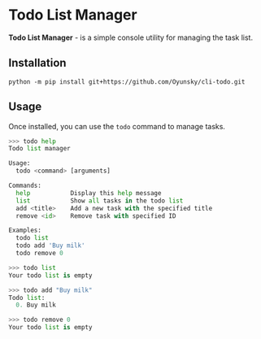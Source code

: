 # Todo List Manager

**Todo List Manager** - is a simple console utility for managing the task list.

## Installation

```console
python -m pip install git+https://github.com/Oyunsky/cli-todo.git
```

## Usage

Once installed, you can use the `todo` command to manage tasks.

```python console
>>> todo help
Todo list manager

Usage:
  todo <command> [arguments]

Commands:
  help           Display this help message
  list           Show all tasks in the todo list
  add <title>    Add a new task with the specified title
  remove <id>    Remove task with specified ID

Examples:
  todo list
  todo add 'Buy milk'
  todo remove 0
```

```python console
>>> todo list
Your todo list is empty
```

```python console
>>> todo add "Buy milk"
Todo list:
  0. Buy milk
```

```python console
>>> todo remove 0
Your todo list is empty
```
